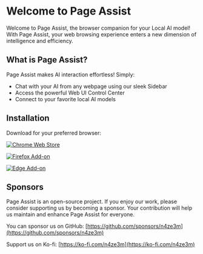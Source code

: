 # Welcome to Page Assist

Welcome to Page Assist, the browser companion for your Local AI model! With Page Assist, your web browsing experience enters a new dimension of intelligence and efficiency.

## What is Page Assist?

Page Assist makes AI interaction effortless! Simply:

- Chat with your AI from any webpage using our sleek Sidebar
- Access the powerful Web UI Control Center
- Connect to your favorite local AI models

## Installation

Download for your preferred browser:

[![Chrome Web Store](https://pub-35424b4473484be483c0afa08c69e7da.r2.dev/UV4C4ybeBTsZt43U4xis.png)](https://chrome.google.com/webstore/detail/page-assist/jfgfiigpkhlkbnfnbobbkinehhfdhndo)

[![Firefox Add-on](https://pub-35424b4473484be483c0afa08c69e7da.r2.dev/get-the-addon.png)](https://addons.mozilla.org/en-US/firefox/addon/page-assist/)

[![Edge Add-on](https://pub-35424b4473484be483c0afa08c69e7da.r2.dev/edge-addon.png)](https://microsoftedge.microsoft.com/addons/detail/page-assist-a-web-ui-fo/ogkogooadflifpmmidmhjedogicnhooa)

## Sponsors

Page Assist is an open-source project. If you enjoy our work, please consider supporting us by becoming a sponsor. Your contribution will help us maintain and enhance Page Assist for everyone.

You can sponsor us on GitHub: [https://github.com/sponsors/n4ze3m](https://github.com/sponsors/n4ze3m)

Support us on Ko-fi: [https://ko-fi.com/n4ze3m](https://ko-fi.com/n4ze3m)